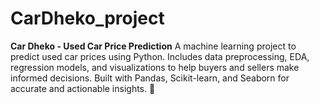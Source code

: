 # CarDheko_project
**Car Dheko - Used Car Price Prediction**   A machine learning project to predict used car prices using Python. Includes data preprocessing, EDA, regression models, and visualizations to help buyers and sellers make informed decisions. Built with Pandas, Scikit-learn, and Seaborn for accurate and actionable insights. 🚗
